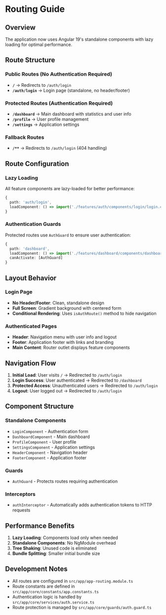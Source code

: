 # Routing Guide

## Overview

The application now uses Angular 19's standalone components with lazy loading for optimal performance.

## Route Structure

### Public Routes (No Authentication Required)

- **`/`** → Redirects to `/auth/login`
- **`/auth/login`** → Login page (standalone, no header/footer)

### Protected Routes (Authentication Required)

- **`/dashboard`** → Main dashboard with statistics and user info
- **`/profile`** → User profile management
- **`/settings`** → Application settings

### Fallback Routes

- **`/**`** → Redirects to `/auth/login` (404 handling)

## Route Configuration

### Lazy Loading

All feature components are lazy-loaded for better performance:

```typescript
{
  path: 'auth/login',
  loadComponent: () => import('./features/auth/components/login/login.component').then(m => m.LoginComponent)
}
```

### Authentication Guards

Protected routes use `AuthGuard` to ensure user authentication:

```typescript
{
  path: 'dashboard',
  loadComponent: () => import('./features/dashboard/components/dashboard/dashboard.component').then(m => m.DashboardComponent),
  canActivate: [AuthGuard]
}
```

## Layout Behavior

### Login Page

- **No Header/Footer**: Clean, standalone design
- **Full Screen**: Gradient background with centered form
- **Conditional Rendering**: Uses `isAuthRoute()` method to hide navigation

### Authenticated Pages

- **Header**: Navigation menu with user info and logout
- **Footer**: Application footer with links and branding
- **Main Content**: Router outlet displays feature components

## Navigation Flow

1. **Initial Load**: User visits `/` → Redirected to `/auth/login`
2. **Login Success**: User authenticated → Redirected to `/dashboard`
3. **Protected Access**: Unauthenticated users → Redirected to `/auth/login`
4. **Logout**: User logged out → Redirected to `/auth/login`

## Component Structure

### Standalone Components

- `LoginComponent` - Authentication form
- `DashboardComponent` - Main dashboard
- `ProfileComponent` - User profile
- `SettingsComponent` - Application settings
- `HeaderComponent` - Navigation header
- `FooterComponent` - Application footer

### Guards

- `AuthGuard` - Protects routes requiring authentication

### Interceptors

- `authInterceptor` - Automatically adds authentication tokens to HTTP requests

## Performance Benefits

1. **Lazy Loading**: Components load only when needed
2. **Standalone Components**: No NgModule overhead
3. **Tree Shaking**: Unused code is eliminated
4. **Bundle Splitting**: Smaller initial bundle size

## Development Notes

- All routes are configured in `src/app/app-routing.module.ts`
- Route constants are defined in `src/app/core/constants/app.constants.ts`
- Authentication logic is handled by `src/app/core/services/auth.service.ts`
- Route protection is managed by `src/app/core/guards/auth.guard.ts`
